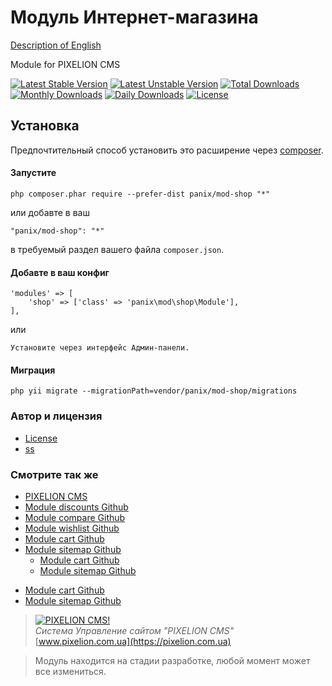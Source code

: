 
# Модуль Интернет-магазина
[Description of English](README.md)

Module for PIXELION CMS

[![Latest Stable Version](https://poser.pugx.org/panix/mod-shop/v/stable)](https://packagist.org/packages/panix/mod-shop)
[![Latest Unstable Version](https://poser.pugx.org/panix/mod-shop/v/unstable)](https://packagist.org/packages/panix/mod-shop)
[![Total Downloads](https://poser.pugx.org/panix/mod-shop/downloads)](https://packagist.org/packages/panix/mod-shop)
[![Monthly Downloads](https://poser.pugx.org/panix/mod-shop/d/monthly)](https://packagist.org/packages/panix/mod-shop)
[![Daily Downloads](https://poser.pugx.org/panix/mod-shop/d/daily)](https://packagist.org/packages/panix/mod-shop)
[![License](https://poser.pugx.org/panix/mod-shop/license)](https://packagist.org/packages/panix/mod-shop)


## Установка

Предпочтительный способ установить это расширение через [composer](http://getcomposer.org/download/).

#### Запустите

```
php composer.phar require --prefer-dist panix/mod-shop "*"
```

или добавте в ваш

```
"panix/mod-shop": "*"
```

в требуемый раздел вашего файла `composer.json`.

#### Добавте в ваш конфиг
```
'modules' => [
    'shop' => ['class' => 'panix\mod\shop\Module'],
],
```
или
```
Установите через интерфейс Админ-панели.
```

#### Миграция
```
php yii migrate --migrationPath=vendor/panix/mod-shop/migrations
```

### Автор и лицензия
- [License](https://https://github.com/andrtechno/engine/blob/master/LICENSE.md)
- [ss](https://https://github.com/andrtechno/engine/blob/master/LICENSE.md)

### Смотрите так же
- [PIXELION CMS](https://pixelion.com.ua)
- [Module discounts Github](https://https://github.com/andrtechno/mod-discounts)
- [Module compare Github](https://https://github.com/andrtechno/mod-compare)
- [Module wishlist Github](https://https://github.com/andrtechno/mod-wishlist)
- [Module cart Github](https://https://github.com/andrtechno/mod-cart)
- [Module sitemap Github](https://https://github.com/andrtechno/mod-sitemap)
    * [Module cart Github](https://https://github.com/andrtechno/mod-cart)
    * [Module sitemap Github](https://https://github.com/andrtechno/mod-sitemap)
* [Module cart Github](https://https://github.com/andrtechno/mod-cart)
* [Module sitemap Github](https://https://github.com/andrtechno/mod-sitemap)


> [![PIXELION CMS!](https://pixelion.com.ua/uploads/logo.svg "PIXELION CMS")](https://pixelion.com.ua)  
<i>Система Управление сайтом "PIXELION CMS"</i>  
[www.pixelion.com.ua](https://pixelion.com.ua)

> Модуль находится на стадии разработке, любой момент может все измениться.
